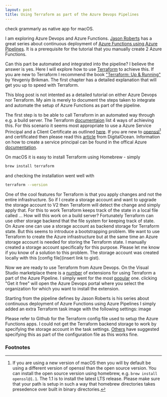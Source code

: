 ```yaml
---
layout: post
title: Using Terraform as part of the Azure Devops Pipelines
---
```


check grammarly as native app for macOS.

I am exploring Azure Devops and Azure Functions. [Jason Roberts](https://twitter.com/robertsjason) has a great series about continuous deployment of [Azure Functions using Azure Pipelines]( http://dontcodetired.com/blog/post/Azure-Functions-Continuous-Deployment-with-Azure-Pipelines-Part-1-Overview). It is a prerequisite for the tutorial that you manually create 2 Azure Functions.

Can this part be automated and integrated into the pipeline? I believe the answer is yes. Here I will explore how to use [Terraform](https://www.terraform.io/) to achieve this. If you are new to Terraform I recommend the book ["Terraform: Up & Running"](https://www.terraformupandrunning.com/) by Yevgeniy Brikman. The first chapter has a detailed explanation that will get you up to speed with Terraform.

This blog post is not intented as a detailed tutorial on either Azure Devops nor Terraform. My aim is merely to document the steps taken to integrate and automate the setup of Azure Functions as part of the pipeline.

The first step is to be able to call Terraform in an automated way through e.g. a build server. The Terraform [documentaion](https://www.terraform.io/docs/providers/azurerm/auth/service_principal_client_certificate.html) list 4 ways of achieving this. For this scenario it seems most appropriate to use a Azure Service Principal and a Client Certificate as outlined [here](https://www.terraform.io/docs/providers/azurerm/auth/service_principal_client_certificate.html). If you are new to [openssl](https://www.openssl.org/)[^1] and certificated then please read this [article](https://www.digitalocean.com/community/tutorials/openssl-essentials-working-with-ssl-certificates-private-keys-and-csrs) from DigitalOcean. Information on how to create a service principal can be found in the offical Azure [documentation](https://docs.microsoft.com/en-us/azure/active-directory/develop/howto-create-service-principal-portal).

On macOS it is easy to install Terraform using Homebrew - simply 
```bash
brew install terraform
```
and checking the installation went well with
```bash
terraform --version
```

One of the cool features for Terraform is that you apply changes and not the entire infrastructure. So if I create a storage account and want to upgrade the storage account to V2 then Terraform will detect the change and simply apply that. For this to work Terraform keeps track of the state in a local file called ...   How will this work on a build server? Fortunately Terraform can use other storage backend that the file system for keeping track of state. On Azure one can use a storage account as backend storage for Terraform state. But this seems to introduce a bootstrapping problem. We want to use Terraform to create the Azure infrastructure but at the same time an Azure storage account is needed for storing the Terraform state. I manually created a storage account specifically for this purpose. Please let me know if you know of a solution to this problem. The storage account was created locally with this [config file](insert link to gist).

Now we are ready to use Terraform from Azure Devops. On the Visual Studio marketplace there is a [number](https://marketplace.visualstudio.com/search?term=terraform&target=AzureDevOps&category=All%20categories&sortBy=Relevance) of extensions for using Terraform a part of the Azure Pipeline. I simply went for the most [popular](https://marketplace.visualstudio.com/items?itemName=petergroenewegen.PeterGroenewegen-Xpirit-Vsts-Release-Terraform) one. clicking "Get it free" will open the Azure Devops portal where you select the organization for which you want to install the extension.

Starting from the pipeline defines by Jason Roberts is his series about continuous deployment of Azure Functions using Azure Pipelines I simply added an extra Terraform task 
image
with the following settings:
image

Please refer to Github for the Terraform config file used to setup the Azure Functions apps. I could not get the Terraform backend storage to work by specifying the storage account in the task settings. [Others](https://github.com/XpiritBV/Xpirit-Vsts-Release-Terraform/issues/12) have suggested specifying this as part of the configuration file as this works fine.

### Footnotes
[^1]: If you are using a new version of macOS then you will by default be using a different version of openssl than the open source version. You can install the open source version using homebrew, e.g. `brew install openssl@1.1`. The 1.1 is to install the latest LTS release. Please make sure that your path is setup in such a way that homebrew directories takes presedence over built in binary directories.
